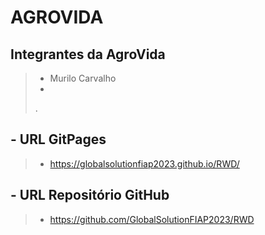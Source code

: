 # AGROVIDA
## **Integrantes da AgroVida**
> - Murilo Carvalho
> -
> .
## - **URL GitPages**
> - https://globalsolutionfiap2023.github.io/RWD/
> 
## - **URL Repositório GitHub**
> - https://github.com/GlobalSolutionFIAP2023/RWD
> 
